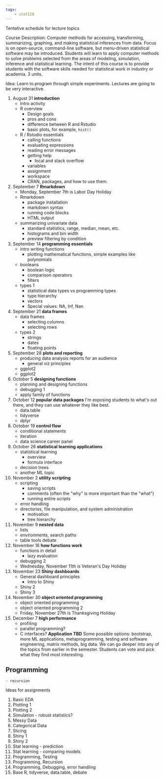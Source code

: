 ```yaml
---
tags:
    - stat128
---
```


Tentative schedule for lecture topics

Course Description: Computer methods for accessing, transforming, summarizing, graphing, and making statistical inferences from data.
Focus is on open-source, command-line software, but menu-driven statistical software may be introduced.
Students will learn to apply computer methods to solve problems selected from the areas of modeling, simulation, inference and statistical learning.
The intent of this course is to provide students with the software skills needed for statistical work in industry or academia.
3 units.

Idea: Learn to program through simple experiments.
Lectures are going to be very interactive.


1. August 31
  __introduction__
    - Intro activity
    - R overview
        - Design goals
        - pros and cons
        - difference between R and Rstudio
        - basic plots, for example, `hist()`
    - R / Rstudio essentials
        - calling functions
        - evaluating expressions
        - reading error messages
        - getting help
            - local and stack overflow
        - variables
        - assignment
        - workspace
        - CRAN, packages, and how to use them.
2. September 7 
  __Rmarkdown__
    - Monday, September 7th is Labor Day Holiday
    - Rmarkdown
        - package installation
        - markdown syntax
        - running code blocks
        - HTML output
    - summarizing univariate data
        - standard statistics, range, median, mean, etc.
        - histograms and bin width
        - preview filtering by condition
3. September 14
  __programming essentials__
    - intro writing functions
        - plotting mathematical functions, simple examples like polynomials
    - booleans
        - boolean logic
        - comparison operators
        - filters
    - types 1
        - statistical data types vs programming types
        - type hierarchy
        - vectors
        - Special values: NA, Inf, Nan
4. September 21
  __data frames__
    - data frames
        - selecting columns
        - selecting rows
    - types 2
        - strings
        - dates
        - floating points
5. September 28
  __plots and reporting__
    - producing data analysis reports for an audience
        - general viz principles
    - ggplot2
    - ggplot2
6. October 5
  __designing functions__
    - planning and designing functions
    - debugging 1
    - apply family of functions
6. October 12
  __popular data packages__
    I'm exposing students to what's out there, and they can use whatever they like best.
    - data.table
    - tidyverse
    - dplyr
7. October 19
  __control flow__
    - conditional statements
    - iteration
    - data science career panel
8. October 26
  __statistical learning applications__
    - statistical learning
        - overview
        - formula interface
    - decision trees
    - another ML topic
9. November 2
  __utility scripting__
    - scripting
        - saving scripts
        - comments (often the "why" is more important than the "what")
        - running entire scripts
    - error handling
    - directories, file manipulation, and system administration
        - motivation
        - tree hierarchy
10. November 9
  __nested data__
    - lists
    - environments, search paths
    - table tools debate
11. November 16
  __how functions work__
    - functions in detail
        - lazy evaluation
    - debugging 2
    - Wednesday, November 11th is Veteran's Day Holiday
12. November 23
  __Shiny dashboards__
    - General dashboard principles
        - Intro to Shiny
    - Shiny 2
    - Shiny 3
14. November 30
  __object oriented programming__
    - object oriented programming
    - object oriented programming 2
    - Friday, November 27th is Thanksgiving Holiday
13. December 7
  __high performance__
    - profiling
    - parallel programming?
    - C interfaces?
  __Application TBD__
    Some possible options: bootstrap, more ML applications, metaprogramming, testing and software engineering, matrix methods, big data.
    We can go deeper into any of the topics from earlier in the semester.
    Students can vote and pick what they find most interesting.


## Programming

    - recursion


Ideas for assignments

1. Basic EDA
2. Plotting 1
2. Plotting 2
2. Simulation - robust statistics?
3. Messy Data
3. Categorical Data
3. Slicing
4. Shiny 1
4. Shiny 2
3. Stat learning - prediction
3. Stat learning - comparing models
4. Programming, Testing
4. Programming, Recursion
4. Programming, Debugging, error handling
5. Base R, tidyverse, data.table, debate

